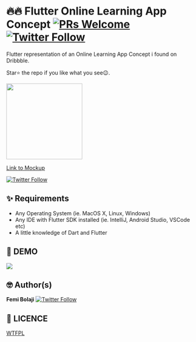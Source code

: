 # 🔥🔥 Flutter Online Learning App Concept [![PRs Welcome](https://img.shields.io/badge/PRs-welcome-brightgreen.svg?style=flat-square)](http://makeapullrequest.com)  [![Twitter Follow](https://img.shields.io/twitter/follow/dev_femi.svg?style=social)](https://twitter.com/dev_femi)
Flutter representation of an Online Learning App Concept i found on Dribbble.

Star⭐ the repo if you like what you see😉.


<a href="ss/app.apk"><img src="https://playerzon.com/asset/download.png" width="200"></img></a>

[Link to Mockup](https://dribbble.com/shots/13933354-Online-Courses-App-Design/attachments/5544152?mode=media)

[![Twitter Follow](https://img.shields.io/twitter/follow/dev_femi.svg?style=social)](https://twitter.com/dev_femi)

## ✨ Requirements
* Any Operating System (ie. MacOS X, Linux, Windows)
* Any IDE with Flutter SDK installed (ie. IntelliJ, Android Studio, VSCode etc)
* A little knowledge of Dart and Flutter


## 📸 DEMO

<img src="ss/demo.gif"/>


## 🤓 Author(s)
**Femi Bolaji** [![Twitter Follow](https://img.shields.io/twitter/follow/dev_femi.svg?style=social)](https://twitter.com/dev_femi)

## 🔖 LICENCE
[WTFPL](https://opensource.org/licenses/MIT)
